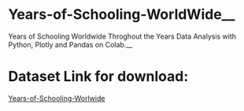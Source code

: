 # Years-of-Schooling-WorldWide__
Years of Schooling Worldwide Throghout the Years Data Analysis with Python, Plotly and Pandas on Colab.__
# Dataset Link for download:
[Years-of-Schooling-Worlwide](https://www.kaggle.com/datasets/iamsouravbanerjee/years-of-schooling-worldwide)
